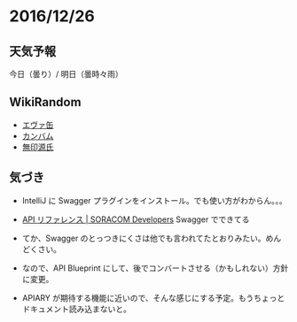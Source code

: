 # 2016/12/26

## 天気予報

今日（曇り）/ 明日（曇時々雨）

## WikiRandom

* [エヴァ缶](https://ja.wikipedia.org/wiki/%E3%82%A8%E3%83%B4%E3%82%A1%E7%BC%B6)
* [カンバム](https://ja.wikipedia.org/wiki/%E3%82%AB%E3%83%B3%E3%83%90%E3%83%A0)
* [無印源氏](https://ja.wikipedia.org/wiki/%E7%84%A1%E5%8D%B0%E6%BA%90%E6%B0%8F)

## 気づき

* IntelliJ に Swagger プラグインをインストール。でも使い方がわからん。。。


* [API リファレンス | SORACOM Developers](https://dev.soracom.io/jp/docs/api/) Swagger でできてる
* てか、Swagger のとっつきにくさは他でも言われてたとおりみたい。めんどくさい。
* なので、API Blueprint にして、後でコンバートさせる（かもしれない）方針に変更。
* APIARY が期待する機能に近いので、そんな感じにする予定。もうちょっとドキュメント読み込まないと。
